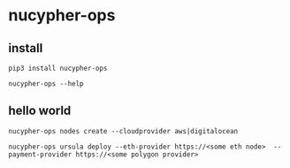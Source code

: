 # nucypher-ops


## install
`pip3 install nucypher-ops`

`nucypher-ops --help`


## hello world 
`nucypher-ops nodes create --cloudprovider aws|digitalocean`

`nucypher-ops ursula deploy --eth-provider https://<some eth node>  --payment-provider https://<some polygon provider>`

